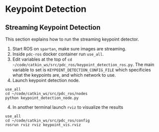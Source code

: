 # Keypoint Detection

## Streaming Keypoint Detection
 
This section explains how to run the streaming keypoint detector.

1. Start ROS on `spartan`, make sure images are streaming.
2. Inside `pdc-ros` docker container run `use_all`.
2. Edit variables at the top of `cd ~/code/catkin_ws/src/pdc_ros/keypoint_detection_ros.py`. The main variable
to set is `KEYPOINT_DETECTION_CONFIG_FILE` which specificies what the keypoints are, and which network to use.
3. Launch keypoint detection node.

```
use_all
cd ~/code/catkin_ws/src/pdc_ros/nodes
python keypoint_detection_node.py
```

4. In another terminal launch `rviz` to visualize the results
```
use_all
cd ~/code/catkin_ws/src/pdc_ros/config
rosrun rviz rviz keypoint_vis.rviz
```
